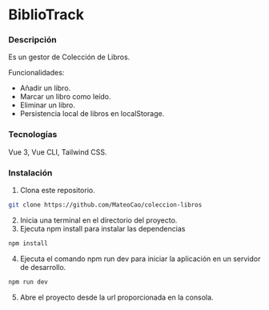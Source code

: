 # BiblioTrack

### Descripción

Es un gestor de Colección de Libros.

Funcionalidades:
- Añadir un libro.
- Marcar un libro como leído.
- Eliminar un libro.
- Persistencia local de libros en localStorage.


### Tecnologías

Vue 3, Vue CLI, Tailwind CSS.

### Instalación
1. Clona este repositorio.
```sh
git clone https://github.com/MateoCao/coleccion-libros
```
2. Inicia una terminal en el directorio del proyecto.
3. Ejecuta npm install para instalar las dependencias 
```sh
npm install
```
4. Ejecuta el comando npm run dev para iniciar la aplicación en un servidor de desarrollo.
```sh
npm run dev
```
5. Abre el proyecto desde la url proporcionada en la consola.
